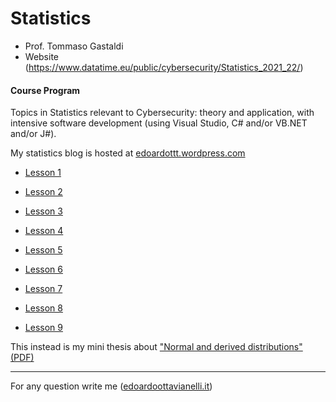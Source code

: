 # Statistics

- Prof. Tommaso Gastaldi
- Website (https://www.datatime.eu/public/cybersecurity/Statistics_2021_22/)

#### Course Program
Topics in Statistics relevant to Cybersecurity: theory and application, with intensive software development (using Visual Studio, C# and/or VB.NET and/or J#).

My statistics blog is hosted at [edoardottt.wordpress.com](https://edoardottt.wordpress.com/)

  - [Lesson 1](https://edoardottt.wordpress.com/2021/09/28/lesson-1/)

  - [Lesson 2](https://edoardottt.wordpress.com/2021/10/04/45/)
  
  - [Lesson 3](https://edoardottt.wordpress.com/2021/10/13/lesson-3/)

  - [Lesson 4](https://edoardottt.wordpress.com/2021/10/19/lesson-4/)

  - [Lesson 5](https://edoardottt.wordpress.com/2021/10/25/lesson-5/)
  
  - [Lesson 6](https://edoardottt.wordpress.com/2021/11/03/lesson-6/)

  - [Lesson 7](https://edoardottt.wordpress.com/2021/11/14/lesson-7/)

  - [Lesson 8](https://edoardottt.wordpress.com/2021/11/21/lesson-8/)

  - [Lesson 9](https://edoardottt.wordpress.com/2021/11/28/lesson-9/)


This instead is my mini thesis about ["Normal and derived distributions" (PDF)](https://github.com/edoardottt/MSc-CyberSecurity-Sapienza/blob/main/Statistics/mini-thesis.pdf)

---------

For any question write me ([edoardoottavianelli.it](https://www.edoardoottavianelli.it/))
